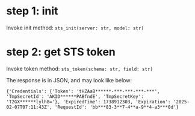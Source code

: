 # step 1: init

Invoke init method: `sts_init(server: str, model: str)`

# step 2: get STS token

Invoke token method: `sts_token(schema: str, field: str)`

The response is in JSON, and may look like below:

```
{'Credentials': {'Token': 'tHZAaB******-***-***-***-***', 'TmpSecretId': 'AKID******PABfndE', 'TmpSecretKey': 'T2GX******lylh8='}, 'ExpiredTime': 1738912303, 'Expiration': '2025-02-07T07:11:43Z', 'RequestId': 'bb***83-3**7-4**a-9**4-a3***0d'}
```

